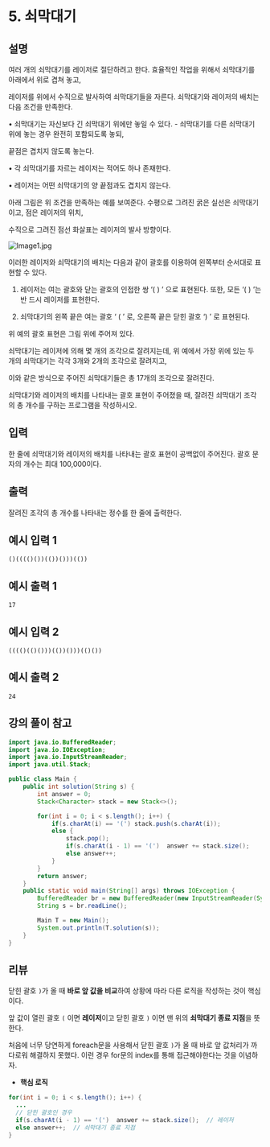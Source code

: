 #  5. 쇠막대기

## 설명

여러 개의 쇠막대기를 레이저로 절단하려고 한다. 효율적인 작업을 위해서 쇠막대기를 아래에서 위로 겹쳐 놓고,

레이저를 위에서 수직으로 발사하여 쇠막대기들을 자른다. 쇠막대기와 레이저의 배치는 다음 조건을 만족한다.

• 쇠막대기는 자신보다 긴 쇠막대기 위에만 놓일 수 있다. - 쇠막대기를 다른 쇠막대기 위에 놓는 경우 완전히 포함되도록 놓되,

끝점은 겹치지 않도록 놓는다.

• 각 쇠막대기를 자르는 레이저는 적어도 하나 존재한다.

• 레이저는 어떤 쇠막대기의 양 끝점과도 겹치지 않는다.

아래 그림은 위 조건을 만족하는 예를 보여준다. 수평으로 그려진 굵은 실선은 쇠막대기이고, 점은 레이저의 위치,

수직으로 그려진 점선 화살표는 레이저의 발사 방향이다.

![Image1.jpg](https://cote.inflearn.com/public/upload/35b4910834.jpg)

이러한 레이저와 쇠막대기의 배치는 다음과 같이 괄호를 이용하여 왼쪽부터 순서대로 표현할 수 있다.

1. 레이저는 여는 괄호와 닫는 괄호의 인접한 쌍 ‘( ) ’ 으로 표현된다. 또한, 모든 ‘( ) ’는 반 드시 레이저를 표현한다.

2. 쇠막대기의 왼쪽 끝은 여는 괄호 ‘ ( ’ 로, 오른쪽 끝은 닫힌 괄호 ‘) ’ 로 표현된다.

위 예의 괄호 표현은 그림 위에 주어져 있다.

쇠막대기는 레이저에 의해 몇 개의 조각으로 잘려지는데, 위 예에서 가장 위에 있는 두 개의 쇠막대기는 각각 3개와 2개의 조각으로 잘려지고,

이와 같은 방식으로 주어진 쇠막대기들은 총 17개의 조각으로 잘려진다.

쇠막대기와 레이저의 배치를 나타내는 괄호 표현이 주어졌을 때, 잘려진 쇠막대기 조각의 총 개수를 구하는 프로그램을 작성하시오.



## 입력

한 줄에 쇠막대기와 레이저의 배치를 나타내는 괄호 표현이 공백없이 주어진다. 괄호 문자의 개수는 최대 100,000이다.



## 출력

잘려진 조각의 총 개수를 나타내는 정수를 한 줄에 출력한다.



## 예시 입력 1 

```
()(((()())(())()))(())
```



## 예시 출력 1

```
17
```



## 예시 입력 2 

```
(((()(()()))(())()))(()())
```



## 예시 출력 2

```
24
```



## 강의 풀이 참고

```java
import java.io.BufferedReader;
import java.io.IOException;
import java.io.InputStreamReader;
import java.util.Stack;

public class Main {
    public int solution(String s) {
        int answer = 0;
        Stack<Character> stack = new Stack<>();

        for(int i = 0; i < s.length(); i++) {
            if(s.charAt(i) == '(') stack.push(s.charAt(i));
            else {
                stack.pop();
                if(s.charAt(i - 1) == '(')  answer += stack.size();
                else answer++;
            }
        }
        return answer;
    }
    public static void main(String[] args) throws IOException {
        BufferedReader br = new BufferedReader(new InputStreamReader(System.in));
        String s = br.readLine();

        Main T = new Main();
        System.out.println(T.solution(s));
    }
}
```



## 리뷰

닫힌 괄호 `)`가 올 때 **바로 앞 값을 비교**하여 상황에 따라 다른 로직을 작성하는 것이 핵심이다.

앞 값이 열린 괄호 `(` 이면 **레이저**이고 닫힌 괄호 `)` 이면 맨 위의 **쇠막대기 종료 지점**을 뜻한다.



처음에 너무 당연하게 foreach문을 사용해서 닫힌 괄호 `)`가 올 때 바로 앞 값처리가 까다로워 해결하지 못했다. 이런 경우 for문의 index를 통해 접근해야한다는 것을 이념하자.



- **핵심 로직**

```java
for(int i = 0; i < s.length(); i++) {
  ...
  // 닫힌 괄호인 경우
  if(s.charAt(i - 1) == '(')  answer += stack.size();  // 레이저
  else answer++;  // 쇠막대기 종료 지점
}
```

